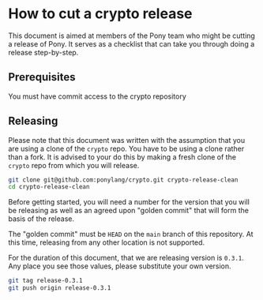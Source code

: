 # How to cut a crypto release

This document is aimed at members of the Pony team who might be cutting a release of Pony. It serves as a checklist that can take you through doing a release step-by-step.

## Prerequisites

You must have commit access to the crypto repository

## Releasing

Please note that this document was written with the assumption that you are using a clone of the `crypto` repo. You have to be using a clone rather than a fork. It is advised to your do this by making a fresh clone of the `crypto` repo from which you will release.

```bash
git clone git@github.com:ponylang/crypto.git crypto-release-clean
cd crypto-release-clean
```

Before getting started, you will need a number for the version that you will be releasing as well as an agreed upon "golden commit" that will form the basis of the release.

The "golden commit" must be `HEAD` on the `main` branch of this repository. At this time, releasing from any other location is not supported.

For the duration of this document, that we are releasing version is `0.3.1`. Any place you see those values, please substitute your own version.

```bash
git tag release-0.3.1
git push origin release-0.3.1
```
